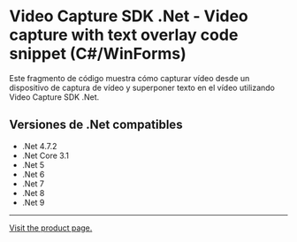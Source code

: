 ﻿# Video Capture SDK .Net - Video capture with text overlay code snippet (C#/WinForms)

Este fragmento de código muestra cómo capturar vídeo desde un dispositivo de captura de vídeo y superponer texto en el vídeo utilizando Video Capture SDK .Net.

## Versiones de .Net compatibles

* .Net 4.7.2
* .Net Core 3.1
* .Net 5
* .Net 6
* .Net 7
* .Net 8
* .Net 9

---

[Visit the product page.](https://www.visioforge.com/video-capture-sdk-net)
